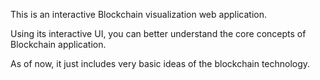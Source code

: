 This is an interactive Blockchain visualization web application.

Using its interactive UI, you can better understand the core concepts of Blockchain application.

As of now, it just includes very basic ideas of the blockchain technology.